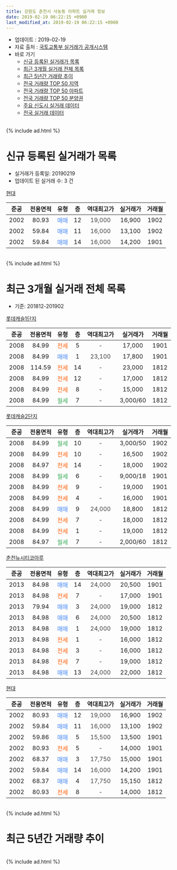 ```yaml
---
title: 강원도 춘천시 사농동 아파트 실거래 정보
date: 2019-02-19 06:22:15 +0900
last_modified_at: 2019-02-19 06:22:15 +0900
---
```


* 업데이트 : 2019-02-19
* 자료 출처 : [국토교통부 실거래가 공개시스템](http://rt.molit.go.kr)
* 바로 가기
    * [신규 등록된 실거래가 목록](#신규-등록된-실거래가-목록)
    * [최근 3개월 실거래 전체 목록](#최근-3개월-실거래-전체-목록)
    * [최근 5년간 거래량 추이](#최근-5년간-거래량-추이)
    * [전국 거래량 TOP 50 지역](https://ayogom.github.io/apt-trade-info/최근-3개월-전국에서-가장-거래가-많이-발생한-지역)
    * [전국 거래량 TOP 50 아파트](https://ayogom.github.io/apt-trade-info/최근-3개월-전국에서-가장-거래가-많이-발생한-아파트)
    * [전국 거래량 TOP 50 분양권](https://ayogom.github.io/apt-trade-info/최근-3개월-전국에서-가장-거래가-많이-발생한-분양권)
    * [주요 신도시 실거래 데이터](https://ayogom.github.io/apt-trade-info/주요-신도시)
    * [전국 실거래 데이터](https://ayogom.github.io/apt-trade-info/전국)
<br>
{% include ad.html %}
<br>

# 신규 등록된 실거래가 목록
* 실거래가 등록일: 20190219
* 업데이트 된 실거래 수: 3 건


[현대](https://search.naver.com/search.naver?query=%EA%B0%95%EC%9B%90%EB%8F%84+%EC%B6%98%EC%B2%9C%EC%8B%9C+%EC%82%AC%EB%86%8D%EB%8F%99+%ED%98%84%EB%8C%80)

|준공|전용면적|유형|층|역대최고가|실거래가|거래월|
|:---:|:---:|:---:|:---:|:---:|:---:|:---:|
|2002|80.93|<span style="color:#4285f3">매매</span>|12|<span style="color:#444444">19,000</span>|16,900|1902|
|2002|59.84|<span style="color:#4285f3">매매</span>|11|<span style="color:#444444">16,000</span>|13,100|1902|
|2002|59.84|<span style="color:#4285f3">매매</span>|14|<span style="color:#444444">16,000</span>|14,200|1901|


<br>
{% include ad.html %}
<br>

# 최근 3개월 실거래 전체 목록
* 기준: 201812-201902


[롯데캐슬1단지](https://search.naver.com/search.naver?query=%EA%B0%95%EC%9B%90%EB%8F%84+%EC%B6%98%EC%B2%9C%EC%8B%9C+%EC%82%AC%EB%86%8D%EB%8F%99+%EB%A1%AF%EB%8D%B0%EC%BA%90%EC%8A%AC1%EB%8B%A8%EC%A7%80)

|준공|전용면적|유형|층|역대최고가|실거래가|거래월|
|:---:|:---:|:---:|:---:|:---:|:---:|:---:|
|2008|84.99|<span style="color:#ff5a00">전세</span>|5|<span style="color:#444444">-</span>|17,000|1901|
|2008|84.99|<span style="color:#4285f3">매매</span>|1|<span style="color:#444444">23,100</span>|17,800|1901|
|2008|114.59|<span style="color:#ff5a00">전세</span>|14|<span style="color:#444444">-</span>|23,000|1812|
|2008|84.99|<span style="color:#ff5a00">전세</span>|12|<span style="color:#444444">-</span>|17,000|1812|
|2008|84.99|<span style="color:#ff5a00">전세</span>|8|<span style="color:#444444">-</span>|15,000|1812|
|2008|84.99|<span style="color:#34a853">월세</span>|7|<span style="color:#444444">-</span>|3,000/60|1812|

[롯데캐슬2단지](https://search.naver.com/search.naver?query=%EA%B0%95%EC%9B%90%EB%8F%84+%EC%B6%98%EC%B2%9C%EC%8B%9C+%EC%82%AC%EB%86%8D%EB%8F%99+%EB%A1%AF%EB%8D%B0%EC%BA%90%EC%8A%AC2%EB%8B%A8%EC%A7%80)

|준공|전용면적|유형|층|역대최고가|실거래가|거래월|
|:---:|:---:|:---:|:---:|:---:|:---:|:---:|
|2008|84.99|<span style="color:#34a853">월세</span>|10|<span style="color:#444444">-</span>|3,000/50|1902|
|2008|84.99|<span style="color:#ff5a00">전세</span>|10|<span style="color:#444444">-</span>|16,500|1902|
|2008|84.97|<span style="color:#ff5a00">전세</span>|14|<span style="color:#444444">-</span>|18,000|1902|
|2008|84.99|<span style="color:#34a853">월세</span>|6|<span style="color:#444444">-</span>|9,000/18|1901|
|2008|84.99|<span style="color:#ff5a00">전세</span>|9|<span style="color:#444444">-</span>|19,000|1901|
|2008|84.99|<span style="color:#ff5a00">전세</span>|4|<span style="color:#444444">-</span>|16,000|1901|
|2008|84.99|<span style="color:#4285f3">매매</span>|9|<span style="color:#444444">24,000</span>|18,800|1812|
|2008|84.99|<span style="color:#ff5a00">전세</span>|7|<span style="color:#444444">-</span>|18,000|1812|
|2008|84.99|<span style="color:#ff5a00">전세</span>|1|<span style="color:#444444">-</span>|19,000|1812|
|2008|84.97|<span style="color:#34a853">월세</span>|7|<span style="color:#444444">-</span>|2,000/60|1812|

[춘천뉴시티코아루](https://search.naver.com/search.naver?query=%EA%B0%95%EC%9B%90%EB%8F%84+%EC%B6%98%EC%B2%9C%EC%8B%9C+%EC%82%AC%EB%86%8D%EB%8F%99+%EC%B6%98%EC%B2%9C%EB%89%B4%EC%8B%9C%ED%8B%B0%EC%BD%94%EC%95%84%EB%A3%A8)

|준공|전용면적|유형|층|역대최고가|실거래가|거래월|
|:---:|:---:|:---:|:---:|:---:|:---:|:---:|
|2013|84.98|<span style="color:#4285f3">매매</span>|14|<span style="color:#444444">24,000</span>|20,500|1901|
|2013|84.98|<span style="color:#ff5a00">전세</span>|7|<span style="color:#444444">-</span>|17,000|1901|
|2013|79.94|<span style="color:#4285f3">매매</span>|3|<span style="color:#444444">24,000</span>|19,000|1812|
|2013|84.98|<span style="color:#4285f3">매매</span>|6|<span style="color:#444444">24,000</span>|20,500|1812|
|2013|84.98|<span style="color:#4285f3">매매</span>|1|<span style="color:#444444">24,000</span>|19,000|1812|
|2013|84.98|<span style="color:#ff5a00">전세</span>|1|<span style="color:#444444">-</span>|16,000|1812|
|2013|84.98|<span style="color:#ff5a00">전세</span>|3|<span style="color:#444444">-</span>|16,000|1812|
|2013|84.98|<span style="color:#ff5a00">전세</span>|7|<span style="color:#444444">-</span>|19,000|1812|
|2013|84.98|<span style="color:#4285f3">매매</span>|13|<span style="color:#444444">24,000</span>|22,000|1812|

[현대](https://search.naver.com/search.naver?query=%EA%B0%95%EC%9B%90%EB%8F%84+%EC%B6%98%EC%B2%9C%EC%8B%9C+%EC%82%AC%EB%86%8D%EB%8F%99+%ED%98%84%EB%8C%80)

|준공|전용면적|유형|층|역대최고가|실거래가|거래월|
|:---:|:---:|:---:|:---:|:---:|:---:|:---:|
|2002|80.93|<span style="color:#4285f3">매매</span>|12|<span style="color:#444444">19,000</span>|16,900|1902|
|2002|59.84|<span style="color:#4285f3">매매</span>|11|<span style="color:#444444">16,000</span>|13,100|1902|
|2002|59.86|<span style="color:#4285f3">매매</span>|5|<span style="color:#444444">15,500</span>|13,500|1901|
|2002|80.93|<span style="color:#ff5a00">전세</span>|5|<span style="color:#444444">-</span>|14,000|1901|
|2002|68.37|<span style="color:#4285f3">매매</span>|3|<span style="color:#444444">17,750</span>|15,000|1901|
|2002|59.84|<span style="color:#4285f3">매매</span>|14|<span style="color:#444444">16,000</span>|14,200|1901|
|2002|68.37|<span style="color:#4285f3">매매</span>|4|<span style="color:#444444">17,750</span>|15,150|1812|
|2002|80.93|<span style="color:#ff5a00">전세</span>|8|<span style="color:#444444">-</span>|14,000|1812|


<br>
{% include ad.html %}
<br>

# 최근 5년간 거래량 추이


<div style="width:100%;">
    <canvas id="deal_progress" height="200"></canvas>
</div>

<script>
new Chart(document.getElementById("deal_progress"), {
    type: 'line',
    data: {
        labels: ['201402','201403','201404','201405','201406','201407','201408','201409','201410','201411','201412','201501','201502','201503','201504','201505','201506','201507','201508','201509','201510','201511','201512','201601','201602','201603','201604','201605','201606','201607','201608','201609','201610','201611','201612','201701','201702','201703','201704','201705','201706','201707','201708','201709','201710','201711','201712','201801','201802','201803','201804','201805','201806','201807','201808','201809','201810','201811','201812','201901','201902'],
        datasets: [{
            label: '매매',
            pointRadius: 1,
            data: [12, 12, 8, 9, 6, 9, 6, 18, 7, 11, 9, 6, 18, 27, 20, 15, 14, 23, 22, 25, 11, 18, 15, 11, 8, 21, 18, 12, 16, 26, 25, 22, 25, 14, 8, 6, 13, 11, 13, 6, 10, 9, 14, 9, 12, 11, 7, 11, 6, 13, 5, 9, 8, 4, 3, 10, 7, 5, 6, 5, 2],
            borderColor: "rgba(255, 201, 14, 1)",
            backgroundColor: "rgba(255, 201, 14, 0.5)",
            fill: false,
            lineTension: 0
        },{
            label: '전월세',
            pointRadius: 1,
            data: [11, 15, 2, 12, 8, 5, 7, 7, 16, 12, 10, 17, 16, 9, 5, 4, 11, 8, 11, 8, 14, 14, 11, 10, 8, 9, 7, 8, 5, 7, 11, 11, 7, 15, 10, 11, 10, 12, 3, 7, 8, 10, 11, 20, 8, 8, 9, 12, 6, 9, 6, 6, 9, 11, 7, 6, 11, 5, 11, 6, 3],
            borderColor: "rgba(0, 141, 185, 1)",
            backgroundColor: "rgba(0, 141, 185, 0.5)",
            fill: false,
            lineTension: 0
        }
        ]
    },
    options: {
        responsive: true,
        title: {
            display: false
        },
        tooltips: {
            mode: 'index',
            intersect: false
        },
        hover: {
            mode: 'nearest',
            intersect: true
        },
        scales: {
            xAxes: [{
                display: true,
                scaleLabel: {
                    display: true,
                    labelString: '년/월'
                }
            }],
            yAxes: [{
                display: true,
                ticks: {
                    suggestedMin: 0,
                },
                scaleLabel: {
                    display: true,
                    labelString: '실거래 수'
                }
            }]
        }
    }
});

</script>


<br>
{% include ad.html %}
<br>

